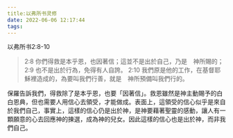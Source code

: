```yaml
---
title:以弗所书灵修
date: 2022-06-06 12:17:44
tags:
---
```


以弗所书2:8-10

> 2:8 你們得救是本乎恩，也因著信；這並不是出於自己，乃是　神所賜的；
> 2:9 也不是出於行為，免得有人自誇。
> 2:10 我們原是他的工作，在基督耶穌裡造成的，為要叫我們行善，就是　神所預備叫我們行的。

保羅告訴我們，得救除了是本乎恩，也要「因著信」。救恩雖然是神主動賜予的白白恩典，但也需要人用信心去領受，才能做成。表面上，這領受的信心似乎是來自於我們自己，事實上，這樣的信心仍是出於神，是神要藉著聖靈的感動，讓人有一顆願意的心去回應神的揀選，成為神的兒女。因此這樣的信心也是出於神，而非我們自己。